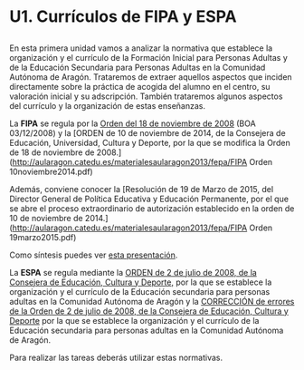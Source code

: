 # U1. Currículos de FIPA y ESPA

## 

En esta primera unidad vamos a analizar la normativa que establece la organización y el currículo de la Formación Inicial para Personas Adultas y de la Educación Secundaria para Personas Adultas en la Comunidad Autónoma de Aragón. Trataremos de extraer aquellos aspectos que inciden directamente sobre la práctica de acogida del alumno en el centro, su valoración inicial y su adscripción. También trataremos  algunos aspectos del currículo y la organización de estas enseñanzas.

La **FIPA** se regula por la [Orden del 18 de noviembre de 2008](http://benasque.aragob.es:443/cgi-bin/BOAE/BRSCGI?CMD=VEROBJ&MLKOB=314817670303) \(BOA 03/12/2008\) y la [ORDEN de 10 de noviembre de 2014, de la Consejera de Educación, Universidad, Cultura y Deporte, por la que se modifica la Orden de 18 de noviembre de 2008.](http://aularagon.catedu.es/materialesaularagon2013/fepa/FIPA Orden 10noviembre2014.pdf)

Además, conviene conocer la [Resolución de 19 de Marzo de 2015, del Director General de Política Educativa y Educación Permanente, por el que se abre el proceso extraordinario de autorización establecido en la orden de 10 de noviembre de 2014.](http://aularagon.catedu.es/materialesaularagon2013/fepa/FIPA Orden 19marzo2015.pdf)

Como síntesis puedes ver [esta presentación](http://aularagon.catedu.es/materialesaularagon2013/fepa/zips/Modulo_3/ResumenU1_Marco_normativo_FIPA.pdf).


La **ESPA** se regula mediante la [ORDEN de 2 de julio de 2008, de la Consejera de Educación, Cultura y Deporte,](http://benasque.aragob.es:443/cgi-bin/BOAE/BRSCGI?CMD=VEROBJ&MLKOB=284788595953) por la que se establece la organización y el currículo de la Educación secundaria para personas adultas en la Comunidad Autónoma de Aragón y la [CORRECCIÓN de errores de la Orden de 2 de julio de 2008, de la Consejera de Educación, Cultura y Deporte](http://benasque.aragob.es:443/cgi-bin/BOAE/BRSCGI?CMD=VEROBJ&MLKOB=287516792626) por la que se establece la organización y el currículo de la Educación secundaria para personas adultas en la Comunidad Autónoma de Aragón.



Para realizar las tareas deberás utilizar estas normativas.

